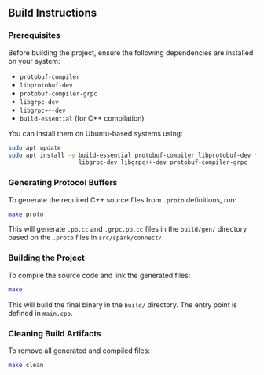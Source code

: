 ## Build Instructions

### Prerequisites

Before building the project, ensure the following dependencies are installed on your system:

* `protobuf-compiler`
* `libprotobuf-dev`
* `protobuf-compiler-grpc`
* `libgrpc-dev`
* `libgrpc++-dev`
* `build-essential` (for C++ compilation)

You can install them on Ubuntu-based systems using:

```bash
sudo apt update
sudo apt install -y build-essential protobuf-compiler libprotobuf-dev \
                    libgrpc-dev libgrpc++-dev protobuf-compiler-grpc
```

### Generating Protocol Buffers

To generate the required C++ source files from `.proto` definitions, run:

```bash
make proto
```

This will generate `.pb.cc` and `.grpc.pb.cc` files in the `build/gen/` directory based on the `.proto` files in `src/spark/connect/`.

### Building the Project

To compile the source code and link the generated files:

```bash
make
```

This will build the final binary in the `build/` directory. The entry point is defined in `main.cpp`.

### Cleaning Build Artifacts

To remove all generated and compiled files:

```bash
make clean
```